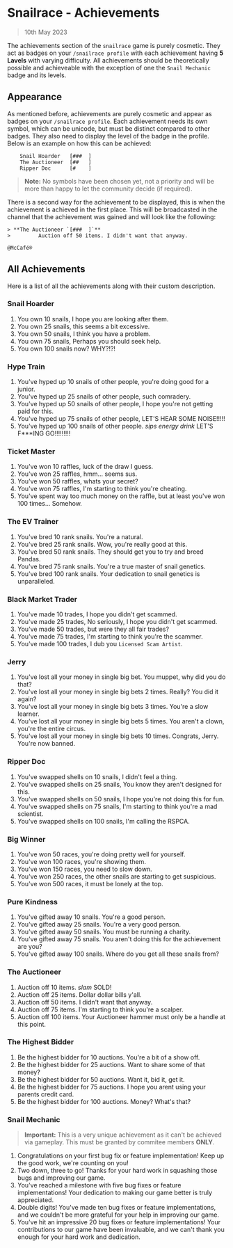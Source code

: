 # Snailrace - Achievements
> 10th May 2023

The achievements section of the `snailrace` game is purely cosmetic. They act as
badges on your `/snailrace profile` with each achievement having **5 Lavels** 
with varying difficulty. All achievements should be theoretically possible and
achieveable with the exception of one the `Snail Mechanic` badge and its levels.

## Appearance

As mentioned before, achievements are purely cosmetic and appear as badges on
your `/snailrace profile`. Each achievement needs its own symbol, which can be
unicode, but must be distinct compared to other badges. They also need to 
display the level of the badge in the profile. Below is an example on how this
can be achieved:

```
    Snail Hoarder   [###  ]
    The Auctioneer  [##   ]
    Ripper Doc      [#    ]
```

> **Note:** No symbols have been chosen yet, not a priority and will be more 
>           than happy to let the community decide (if required).

There is a second way for the achievement to be displayed, this is when the
achievement is achieved in the first place. This will be broadcasted in the 
channel that the achievement was gained and will look like the following:

```
> **The Auctioneer `[###  ]`** 
>         Auction off 50 items. I didn't want that anyway.

@McCafé®
```

## All Achievements

Here is a list of all the achievements along with their custom description.

### Snail Hoarder

1. You own 10 snails, I hope you are looking after them.
2. You own 25 snails, this seems a bit excessive.
3. You own 50 snails, I think you have a problem.
4. You own 75 snails, Perhaps you should seek help.
5. You own 100 snails now? WHY?!?!

### Hype Train

1. You've hyped up 10 snails of other people, you're doing good for a junior.
2. You've hyped up 25 snails of other people, such comradery.
3. You've hyped up 50 snails of other people, I hope you're not getting paid for 
   this.
4. You've hyped up 75 snails of other people, LET'S HEAR SOME NOISE!!!!!
5. You've hyped up 100 snails of other people. *sips energy drink* LET'S F***ING
   GO!!!!!!!!!

### Ticket Master

1. You've won 10 raffles, luck of the draw I guess.
2. You've won 25 raffles, hmm... seems sus.
3. You've won 50 raffles, whats your secret?
4. You've won 75 raffles, I'm starting to think you're cheating.
5. You've spent way too much money on the raffle, but at least you've won 100 
   times... Somehow.

### The EV Trainer

1. You've bred 10 rank snails. You're a natural.
2. You've bred 25 rank snails. Wow, you're really good at this.
3. You've bred 50 rank snails. They should get you to try and breed Pandas.
4. You've bred 75 rank snails. You're a true master of snail genetics.
5. You've bred 100 rank snails. Your dedication to snail genetics is 
   unparalleled.

### Black Market Trader

1. You've made 10 trades, I hope you didn't get scammed.
2. You've made 25 trades, No seriously, I hope you didn't get scammed.
3. You've made 50 trades, but were they all fair trades?
4. You've made 75 trades, I'm starting to think you're the scammer.
5. You've made 100 trades, I dub you `Licensed Scam Artist`.

### Jerry

1. You've lost all your money in single big bet. You muppet, why did you do 
   that?
2. You've lost all your money in single big bets 2 times. Really? You did it
   again?
3. You've lost all your money in single big bets 3 times. You're a slow learner.
4. You've lost all your money in single big bets 5 times. You aren't a clown, 
   you're the entire circus.
5. You've lost all your money in single big bets 10 times. Congrats, Jerry. 
   You're now banned.

### Ripper Doc

1. You've swapped shells on 10 snails, I didn't feel a thing.
2. You've swapped shells on 25 snails, You know they aren't designed for this.
3. You've swapped shells on 50 snails, I hope you're not doing this for fun.
4. You've swapped shells on 75 snails, I'm starting to think you're a mad 
   scientist.
5. You've swapped shells on 100 snails, I'm calling the RSPCA.

### Big Winner

1. You've won 50 races, you're doing pretty well for yourself.
2. You've won 100 races, you're showing them.
3. You've won 150 races, you need to slow down.
4. You've won 250 races, the other snails are starting to get suspicious.
5. You've won 500 races, it must be lonely at the top.

### Pure Kindness

1. You've gifted away 10 snails. You're a good person.
2. You've gifted away 25 snails. You're a very good person.
3. You've gifted away 50 snails. You must be running a charity.
4. You've gifted away 75 snails. You aren't doing this for the achievement are 
   you?
5. You've gifted away 100 snails. Where do you get all these snails from?

### The Auctioneer

1. Auction off 10 items. *slam* SOLD!
2. Auction off 25 items. Dollar dollar bills y'all.
3. Auction off 50 items. I didn't want that anyway.
4. Auction off 75 items. I'm starting to think you're a scalper.
5. Auction off 100 items. Your Auctioneer hammer must only be a handle at this 
   point.

### The Highest Bidder

1. Be the highest bidder for 10 auctions. You're a bit of a show off.
2. Be the highest bidder for 25 auctions. Want to share some of that money?
3. Be the highest bidder for 50 auctions. Want it, bid it, get it.
4. Be the highest bidder for 75 auctions. I hope you arent using your parents 
   credit card.
5. Be the highest bidder for 100 auctions. Money? What's that?

### Snail Mechanic

> **Important:** This is a very unique achievement as it can't be achieved via 
>                gameplay. This must be granted by commitee members **ONLY**.

1. Congratulations on your first bug fix or feature implementation! Keep up the 
   good work, we're counting on you!
2. Two down, three to go! Thanks for your hard work in squashing those bugs and
   improving our game.
3. You've reached a milestone with five bug fixes or feature implementations! 
   Your dedication to making our game better is truly appreciated.
4. Double digits! You've made ten bug fixes or feature implementations, and we 
   couldn't be more grateful for your help in improving our game.
5. You've hit an impressive 20 bug fixes or feature implementations! Your 
   contributions to our game have been invaluable, and we can't thank you enough
   for your hard work and dedication.